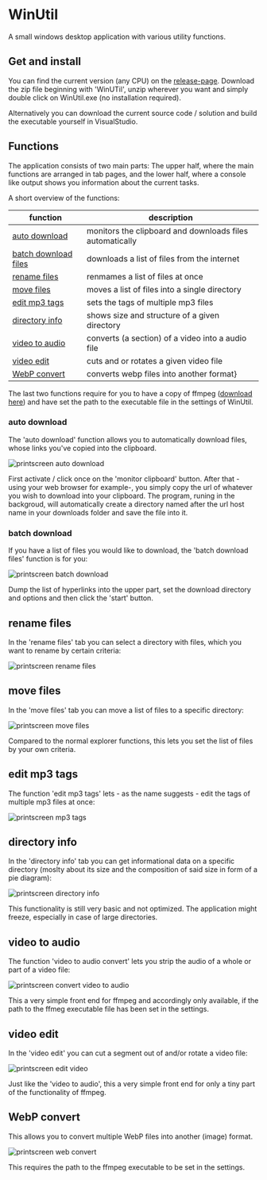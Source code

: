 # WinUtil
 A small windows desktop application with various utility functions.

 ## Get and install

 You can find the current version (any CPU) on the [release-page](https://github.com/nfbyfm/WinUtil/releases). 
 Download the zip file beginning with 'WinUTil', unzip wherever you want and simply double click on WinUtil.exe (no installation required).

 Alternatively you can download the current source code / solution and build the executable yourself in VisualStudio.

 ## Functions

The application consists of two main parts: The upper half, where the main functions are arranged in tab pages, and the lower half, where a console like output shows you information about the current tasks.

A short overview of the functions:

| function    | description |
| -------- | ------- |
| [auto download](#auto-download) | monitors the clipboard and downloads files automatically |
| [batch download files](#batch-download)  | downloads a list of files from the internet  |
| [rename files](#rename-files) | renmames a list of files at once     |
| [move files](#move-files)    | moves a list of files into a single directory |
| [edit mp3 tags](#edit-mp3-tags) | sets the tags of multiple mp3 files |
| [directory info](#directory-info) | shows size and structure of a given directory |
| [video to audio](#video-to-audio) | converts (a section) of a video into a audio file |
| [video edit](#video-edit) | cuts and or rotates a given video file |
| [WebP convert](#webp-convert) | converts webp files into another format}|

The last two functions require for you to have a copy of ffmpeg ([download here](https://ffmpeg.org/download.html)) and have set the path to the executable file in the settings of WinUtil.

 ### auto download

 The 'auto download' function allows you to automatically download files, whose links you've copied into the clipboard.
 
 ![printscreen auto download](doc/AutoDownload.jpg)

 First activate / click once on the 'monitor clipboard' button. After that - using your web browser for example-, you simply copy the url of whatever you wish to download into your clipboard. 
 The program, runing in the backgroud, will automatically  create a directory named after the url host name in your downloads folder and save the file into it.

 ### batch download

 If you have a list of files you would like to download, the 'batch download files' function is for you:

 ![printscreen batch download](doc/Batchdownload.jpg)

 Dump the list of hyperlinks into the upper part, set the download directory and options and then click the 'start' button.

 ## rename files

 In the 'rename files' tab you can select a directory with files, which you want to rename by certain criteria:

  ![printscreen rename files](doc/RenameFiles.jpg)

  ## move files

  In the 'move files' tab you can move a list of files to a specific directory:

  ![printscreen move files](doc/MoveFiles.jpg)

  Compared to the normal explorer functions, this lets you set the list of files by your own criteria.

  ## edit mp3 tags

  The function 'edit mp3 tags' lets - as the name suggests - edit the tags of multiple mp3 files at once:

  ![printscreen mp3 tags](doc/EditMP3Tags.jpg)
  
  ## directory info

  In the 'directory info' tab you can get informational data on a specific directory (moslty about its size and the composition of said size in form of a pie diagram):

  ![printscreen directory info](doc/DirectoryInfo.jpg)
  
  This functionality is still very basic and not optimized. The application might freeze, especially in case of large directories.

  ## video to audio

  The function 'video to audio convert' lets you strip the audio of a whole or part of a video file:

  ![printscreen convert video to audio](doc/VideoAudioConvert.jpg)
  
  This a very simple front end for ffmpeg and accordingly only available, if the path to the ffmeg executable file has been set in the settings.

  ## video edit

  In the 'video edit' you can cut a segment out of and/or rotate a video file:

  ![printscreen edit video](doc/EditVideo.jpg)
  
  Just like the 'video to audio', this a very simple front end for only a tiny part of the functionality of ffmpeg.

  ## WebP convert

  This allows you to convert multiple WebP files into another (image) format.

  ![printscreen web convert](doc/WebPConvert.jpg)

  This requires the path to the ffmpeg executable to be set in the settings.